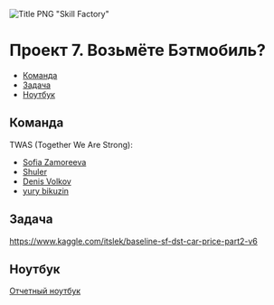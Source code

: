 ![Title PNG "Skill Factory"](/assets/skillfactory_logo.png)
# Проект 7. Возьмёте Бэтмобиль?

<!-- vim-markdown-toc Redcarpet -->

* [Команда](#команда)
* [Задача](#задача)
* [Ноутбук](#ноутбук)

<!-- vim-markdown-toc -->

## Команда

TWAS (Together We Are Strong): 
- [Sofia Zamoreeva](https://sfdatasciencecourse.slack.com/archives/D0187AWUYFQ)
- [Shuler](https://sfdatasciencecourse.slack.com/archives/D017GFWS42V)
- [Denis Volkov](https://sfdatasciencecourse.slack.com/archives/D01751QRQDR)
- [yury bikuzin](https://sfdatasciencecourse.slack.com/archives/D017E787B7S)

## Задача

https://www.kaggle.com/itslek/baseline-sf-dst-car-price-part2-v6

## Ноутбук

[Отчетный ноутбук](Отчетный%20ноутбук.ipynb)


